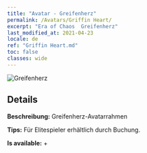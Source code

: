 ```yaml
---
title: "Avatar - Greifenherz"
permalink: /Avatars/Griffin Heart/
excerpt: "Era of Chaos  Greifenherz"
last_modified_at: 2021-04-23
locale: de
ref: "Griffin Heart.md"
toc: false
classes: wide
---
```

 ![Greifenherz](/images/a/avatarFrame_6.png)

## Details

 **Beschreibung:** Greifenherz-Avatarrahmen 

 **Tips:** Für Elitespieler erhältlich durch Buchung. 

 **Is available:**  + 


